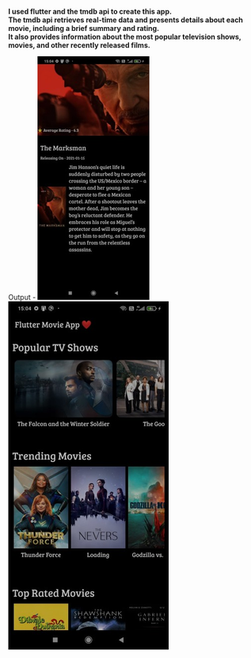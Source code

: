 **I used flutter and the tmdb api to create this app.
<br>
The tmdb api retrieves real-time data and presents details about each movie, including a brief summary and rating.
<br>
It also provides information about the most popular television shows, movies, and other recently released films.**


Output - 
![](assets/1-min.jpg)
![](assets/2-min.jpg)
